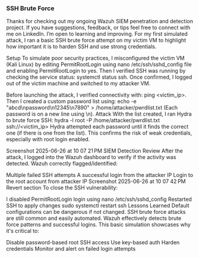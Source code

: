 ### SSH Brute Force ###
Thanks for checking out my ongoing Wazuh SIEM penetration and detection project. If you have suggestions, feedback, or tips feel free to connect with me on LinkedIn. I’m open to learning and improving. For my first simulated attack, I ran a basic SSH brute force attempt on my victim VM to highlight how important it is to harden SSH and use strong credentials.

Setup
To simulate poor security practices, I misconfigured the victim VM (Kali Linux) by editing PermitRootLogin using nano /etc/ssh/sshd_config file and enabling PermitRootLogin to yes. Then I verified SSH was running by checking the service status: systemctl status ssh. Once confirmed, I logged out of the victim machine and switched to my attacker VM.

Before launching the attack, I verified connectivity with: ping <victim_ip>.
Then I created a custom password list using: echo -e "abcd\npassword\n12345\n7890" > /home/attacker/pwrdlist.txt (Each password is on a new line using \n).
Attack
With the list created, I ran Hydra to brute force SSH: hydra -l root -P /home/attacker/pwrdlist.txt ssh://<victim_ip> Hydra attempted each password until it finds the correct one (if there is one from the list). This confirms the risk of weak credentials, especially with root login enabled.

Screenshot 2025-06-26 at 10 07 21 PM
SIEM Detection Review
After the attack, I logged into the Wazuh dashboard to verify if the activity was detected. Wazuh correctly flagged/identified:

Multiple failed SSH attempts
A successful login from the attacker IP
Login to the root account from attacker IP
Screenshot 2025-06-26 at 10 07 42 PM
Revert section
To close the SSH vulnerability:

I disabled PermitRootLogin login using nano /etc/ssh/sshd_config
Restarted SSH to apply changes sudo systemctl restart ssh
Lessons Learned
Default configurations can be dangerous if not changed.
SSH brute force attacks are still common and easily automated.
Wazuh effectively detects brute force patterns and successful logins.
This basic simulation showcases why it's critical to:

Disable password-based root SSH access
Use key-based auth
Harden credentials
Monitor and alert on failed login attempts
